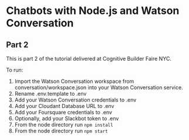 # Chatbots with Node.js and Watson Conversation
## Part 2

This is part 2 of the tutorial delivered at Cognitive Builder Faire NYC.

To run:

1. Import the Watson Conversation workspace from conversation/workspace.json into your Watson Conversation service.
2. Rename .env.template to .env
3. Add your Watson Conversation credentials to .env
4. Add your Cloudant Database URL to .env
5. Add your Foursquare credentials to .env
6. Optionally, add your Slackbot token to .env
7. From the node directory run `npm install`
8. From the node directory run `npm start`
